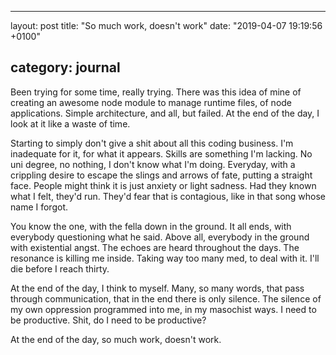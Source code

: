 * * *

layout: post
title: "So much work, doesn't work"
date: "2019-04-07 19:19:56 +0100"

## category: journal

Been trying for some time, really trying. There was this idea of mine of creating an awesome node
module to manage runtime files, of node applications. Simple architecture, and all, but failed. At
the end of the day, I look at it like a waste of time.

Starting to simply don't give a shit about all this coding business. I'm inadequate for it, for what
it appears. Skills are something I'm lacking. No uni degree, no nothing, I don't know what I'm
doing. Everyday, with a crippling desire to escape the slings and arrows of fate, putting a straight
face. People might think it is just anxiety or light sadness. Had they known what I felt, they'd
run. They'd fear that is contagious, like in that song whose name I forgot.

You know the one, with the fella down in the ground. It all ends, with everybody questioning what he
said. Above all, everybody in the ground with existential angst. The echoes are heard throughout the
days. The resonance is killing me inside. Taking way too many med, to deal with it. I'll die before
I reach thirty.

At the end of the day, I think to myself. Many, so many words, that pass through communication, that
in the end there is only silence. The silence of my own oppression programmed into me, in my
masochist ways. I need to be productive. Shit, do I need to be productive?

At the end of the day, so much work, doesn't work.
